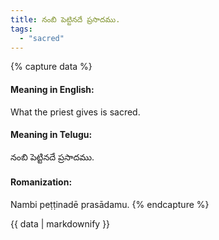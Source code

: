 ```yaml
---
title: నంబి పెట్టినదే ప్రసాదము.
tags:
  - "sacred"
---
```


{% capture data %}
#### Meaning in English:
What the priest gives is sacred.

#### Meaning in Telugu:
నంబి పెట్టినదే ప్రసాదము.

#### Romanization:
Nambi peṭṭinadē prasādamu.
{% endcapture %}

{{ data | markdownify }}


